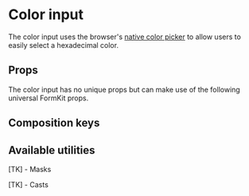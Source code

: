# Color input

The color input uses the browser's [native color picker](https://developer.mozilla.org/en-US/docs/Web/HTML/Element/input/color) to allow users to easily
select a hexadecimal color.

<example
  name="Color input"
  file="/_content/examples/color-example/color-example"
  langs="vue">
</example>

## Props

The color input has no unique props but can make use of the following universal
FormKit props.

<reference-table>
</reference-table>

## Composition keys

<reference-table type="compositionKeys" property="composition-key">
</reference-table>

## Available utilities

[TK] - Masks

[TK] - Casts
